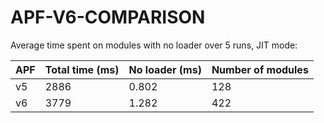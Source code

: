 # APF-V6-COMPARISON

Average time spent on modules with no loader over 5 runs, JIT mode:

APF | Total time (ms) | No loader (ms) | Number of modules
--- | --- | --- | ---
v5 | 2886 | 0.802 | 128
v6 | 3779 | 1.282 | 422


